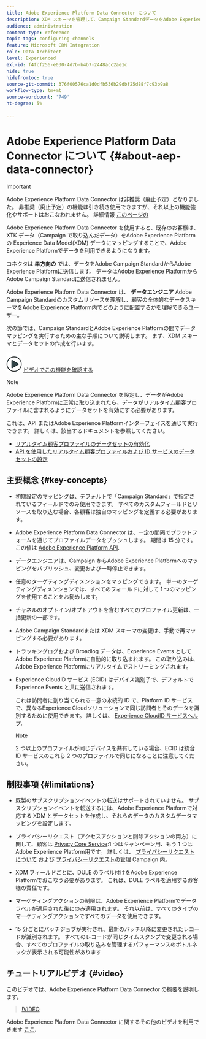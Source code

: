 ```yaml
---
title: Adobe Experience Platform Data Connector について
description: XDM スキーマを管理して、Campaign StandardデータをAdobe Experience Platformで使用できるようにします。
audience: administration
content-type: reference
topic-tags: configuring-channels
feature: Microsoft CRM Integration
role: Data Architect
level: Experienced
exl-id: f4fcf256-e030-4d7b-b4b7-2448acc2ae1c
hide: true
hidefromtoc: true
source-git-commit: 376f00576ca1d0dfb536b29dbf25d88f7c93b9a8
workflow-type: tm+mt
source-wordcount: '749'
ht-degree: 5%

---
```


# Adobe Experience Platform Data Connector について {#about-aep-data-connector}

>[!IMPORTANT]
>
>Adobe Experience Platform Data Connector は非推奨（廃止予定）となりました。 非推奨（廃止予定）の機能は引き続き使用できますが、それ以上の機能強化やサポートはおこなわれません。 詳細情報 [このページの](../../rn/using/deprecated-features.md)

Adobe Experience Platform Data Connector を使用すると、既存のお客様は、XTK データ（Campaign で取り込んだデータ）をAdobe Experience Platformの Experience Data Model(XDM) データにマッピングすることで、Adobe Experience Platformでデータを利用できるようになります。

コネクタは **単方向の** では、データをAdobe Campaign StandardからAdobe Experience Platformに送信します。 データはAdobe Experience PlatformからAdobe Campaign Standardに送信されません。

Adobe Experience Platform Data Connector は、 **データエンジニア** Adobe Campaign Standardのカスタムリソースを理解し、顧客の全体的なデータスキーマをAdobe Experience Platform内でどのように配置するかを理解できるユーザー。

次の節では、Campaign StandardとAdobe Experience Platformの間でデータマッピングを実行するための主な手順について説明します。 まず、XDM スキーマとデータセットの作成を行います。

![](assets/do-not-localize/how-to-video.png) [ビデオでこの機能を確認する](#video)

>[!NOTE]
>Adobe Experience Platform Data Connector を設定し、データがAdobe Experience Platformに正常に取り込まれたら、データがリアルタイム顧客プロファイルに含まれるようにデータセットを有効にする必要があります。
>
>これは、API またはAdobe Experience Platformインターフェイスを通じて実行できます。 詳しくは、該当するドキュメントを参照してください。
>
>* [リアルタイム顧客プロファイルのデータセットの有効化](https://experienceleague.adobe.com/docs/experience-platform/rtcdp/datasets/dataset.html)
>* [API を使用したリアルタイム顧客プロファイルおよび ID サービスのデータセットの設定](https://experienceleague.adobe.com/docs/experience-platform/catalog/api/getting-started.html)

## 主要概念 {#key-concepts}

* 初期設定のマッピングは、デフォルトで「Campaign Standard」で指定されているフィールドでのみ使用できます。 すべてのカスタムフィールドとリソースを取り込む場合、各顧客は独自のマッピングを定義する必要があります。

* Adobe Experience Platform Data Connector は、一定の間隔でプラットフォームを通じてプロファイルデータをプッシュしま&#x200B;す。 期間は 15 分です。 この値は [Adobe Experience Platform API](https://experienceleague.adobe.com/docs/experience-platform/ingestion/home.html).

* データエンジニアは、Campaign からAdobe Experience Platformへのマッピングをパブリッシュ、変更および一時停止できます。

* 任意のターゲティングディメンションをマッピングできます。 単一のターゲティングディメンションでは、すべてのフィールドに対して 1 つのマッピングを使用することをお勧めします。

* チャネルのオプトイン/オプトアウトを含むすべてのプロファイル更新は、一括更新の一部です。

* Adobe Campaign Standardまたは XDM スキーマの変更は、手動で再マッピングする必要がありま&#x200B;す。

* トラッキングログおよび Broadlog データは、Experience Events としてAdobe Experience Platformに自動的に取り込まれます。 この取り込みは、Adobe Experience Platformにリアルタイムでストリーミングされます。

* Experience CloudID サービス (ECID) はデバイス識別子で、デフォルトで Experience Events と共に送信されます。

  これは訪問者に割り当てられる一意の永続的 ID で、Platform ID サービスで、異なるExperience Cloudソリューションで同じ訪問者とそのデータを識別するために使用できます。 詳しくは、 [Experience CloudID サービスヘルプ](https://experienceleague.adobe.com/docs/id-service/using/home.html?lang=ja).

  >[!NOTE]
  >
  >2 つ以上のプロファイルが同じデバイスを共有している場合、ECID は統合 ID サービスのこれら 2 つのプロファイルで同じになることに注意してください。

## 制限事項 {#limitations}

* 既製のサブスクリプションイベントの転送はサポートされていません。 サブスクリプションイベントを転送するには、Adobe Experience Platformで対応する XDM とデータセットを作成し、それらのデータのカスタムデータマッピングを設定します。

* プライバシーリクエスト（アクセスアクションと削除アクションの両方）に関して、顧客は [Privacy Core Service](https://experienceleague.adobe.com/docs/experience-platform/privacy/home.html#how-to-use-privacy-service-to-manage-privacy-job-requests):1 つはキャンペーン用、もう 1 つはAdobe Experience Platform用です。 詳しくは、 [プライバシーリクエストについて](https://helpx.adobe.com/jp/campaign/kb/acs-privacy.html#righttoaccess) および [プライバシーリクエストの管理](https://helpx.adobe.com/jp/campaign/kb/acs-privacy.html#ManagingPrivacyRequests) Campaign 内。

* XDM フィールドごとに、DULE のラベル付けをAdobe Experience Platformでおこなう必要があります。 これは、DULE ラベルを適用するお客様の責任です。

* マーケティングアクションの制限は、Adobe Experience Platformでデータラベルが適用された後にのみ適用されます。 それ以前は、すべてのタイプのマーケティングアクションですべてのデータを使用できます。

* 15 分ごとにバッチジョブが実行され、最新のバッチ以降に変更されたレコードが識別されます。 すべてのレコードが同じタイムスタンプで変更される場合、すべてのプロファイルの取り込みを管理するパフォーマンスのボトルネックが表示される可能性があります

## チュートリアルビデオ {#video}

このビデオでは、Adobe Experience Platform Data Connector の概要を説明します。

>[!VIDEO](https://video.tv.adobe.com/v/27304?quality=12&captions=eng)

Adobe Experience Platform Data Connector に関するその他のビデオを利用できます [ここ](https://experienceleague.adobe.com/docs/campaign-learn/campaign-standard-tutorials/administrating/adobe-experience-platform-data-connector/understanding-the-adobe-experience-platform-data-connector.html).
